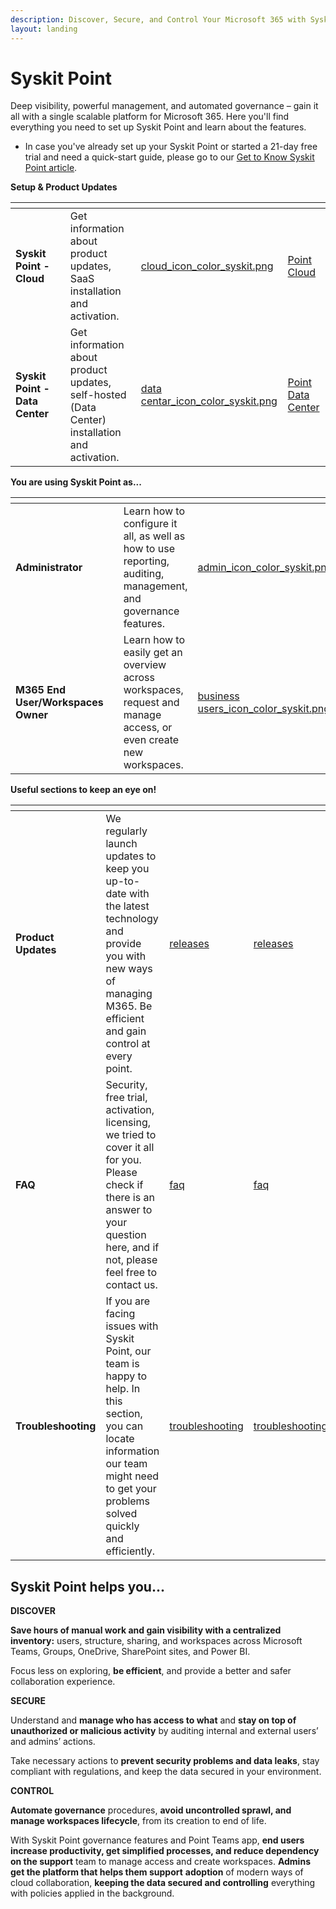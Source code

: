 ```yaml
---
description: Discover, Secure, and Control Your Microsoft 365 with Syskit Point
layout: landing
---
```


# Syskit Point

Deep visibility, powerful management, and automated governance – gain it all with a single scalable platform for Microsoft 365. Here you'll find everything you need to set up Syskit Point and learn about the features.

* In case you've already set up your Syskit Point or started a 21-day free trial and need a quick-start guide, please go to our [Get to Know Syskit Point article](get-to-know-syskit-point/point-starter-kit.md).

**Setup & Product Updates**

<table data-card-size="large" data-view="cards"><thead><tr><th></th><th></th><th></th><th data-hidden data-card-cover data-type="files"></th><th data-hidden data-card-target data-type="content-ref"></th></tr></thead><tbody><tr><td><strong>Syskit Point - Cloud</strong></td><td></td><td>Get information about product updates, SaaS installation and activation.</td><td><a href=".gitbook/assets/cloud_icon_color_syskit.png">cloud_icon_color_syskit.png</a></td><td><a href="setup/set-up-point-cloud/overview.md">Point Cloud</a></td></tr><tr><td><strong>Syskit Point - Data Center</strong></td><td></td><td>Get information about product updates, self-hosted (Data Center) installation and activation.</td><td><a href=".gitbook/assets/data centar_icon_color_syskit.png">data centar_icon_color_syskit.png</a></td><td><a href="setup/set-up-point-data-center/deployment/overview.md">Point Data Center</a></td></tr></tbody></table>

**You are using Syskit Point as...**

<table data-card-size="large" data-view="cards"><thead><tr><th></th><th></th><th></th><th data-hidden data-card-cover data-type="files"></th><th data-hidden data-card-target data-type="content-ref"></th></tr></thead><tbody><tr><td><strong>Administrator</strong></td><td></td><td>Learn how to configure it all, as well as how to use reporting, auditing, management, and governance features.</td><td><a href=".gitbook/assets/admin_icon_color_syskit.png">admin_icon_color_syskit.png</a></td><td><a href="setup/configuration/configure/how-to-configure-Point.md">Point Administrators</a></td></tr><tr><td><strong>M365 End User/Workspaces Owner</strong></td><td></td><td>Learn how to easily get an overview across workspaces, request and manage access, or even create new workspaces.</td><td><a href=".gitbook/assets/business users_icon_color_syskit.png">business users_icon_color_syskit.png</a></td><td><a href="point-collaborators/">Point End-Users</a></td></tr></tbody></table>

**Useful sections to keep an eye on!**

<table data-view="cards"><thead><tr><th></th><th></th><th data-type="content-ref"></th><th data-hidden data-card-target data-type="content-ref"></th></tr></thead><tbody><tr><td><strong>Product Updates</strong></td><td>We regularly launch updates to keep you up-to-date with the latest technology and provide you with new ways of managing M365. Be efficient and gain control at every point.</td><td><a href="releases/">releases</a></td><td><a href="releases/">releases</a></td></tr><tr><td><strong>FAQ</strong></td><td>Security, free trial, activation, licensing, we tried to cover it all for you. Please check if there is an answer to your question here, and if not, please feel free to contact us.</td><td><a href="faq/">faq</a></td><td><a href="faq/">faq</a></td></tr><tr><td><strong>Troubleshooting</strong></td><td>If you are facing issues with Syskit Point, our team is happy to help. In this section, you can locate information our team might need to get your problems solved quickly and efficiently.</td><td><a href="troubleshooting/">troubleshooting</a></td><td><a href="troubleshooting/">troubleshooting</a></td></tr></tbody></table>

## Syskit Point helps you...

**DISCOVER**

**Save hours of manual work and gain visibility with a centralized inventory:** users, structure, sharing, and workspaces across Microsoft Teams, Groups, OneDrive, SharePoint sites, and Power BI.

Focus less on exploring, **be efficient**, and provide a better and safer collaboration experience.

**SECURE**

Understand and **manage who has access to what** and **stay on top of unauthorized or malicious activity** by auditing internal and external users’ and admins’ actions.

Take necessary actions to **prevent security problems and data leaks**, stay compliant with regulations, and keep the data secured in your environment.

**CONTROL**

**Automate governance** procedures, **avoid uncontrolled sprawl, and manage workspaces lifecycle**, from its creation to end of life.

With Syskit Point governance features and Point Teams app, **end users increase productivity, get simplified processes, and reduce dependency on the support** team to manage access and create workspaces. **Admins get the platform that helps them support** **adoption** of modern ways of cloud collaboration, **keeping the data secured and controlling** everything with policies applied in the background.

